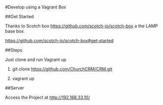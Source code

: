 #Develop using a Vagrant Box 

##Get Started

Thanks to Scotch box https://github.com/scotch-io/scotch-box a the LAMP base box. 

https://github.com/scotch-io/scotch-box#get-started


##Steps  

Just clone and run Vagrant up 

1. git clone https://github.com/ChurchCRM/CRM.git

2. vagrant up

##Server

Access the Project at http://192.168.33.10/